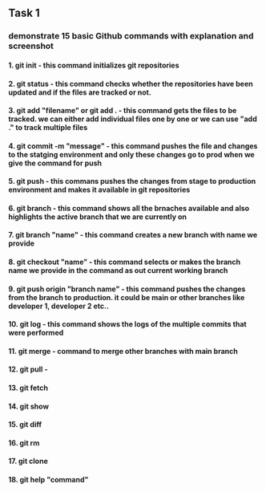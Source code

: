 ## Task 1

### demonstrate 15 basic Github commands with explanation and screenshot
#### 1. git init  - this command initializes git repositories


#### 2. git status - this command checks whether the repositories have been updated and if the files are  tracked or not.


#### 3. git add "filename" or git add . - this command gets the files to be tracked. we can either add individual files one by one or we can use "add ." to track multiple files


#### 4. git commit -m "message" - this command pushes the file and changes to the statging environment and only these changes go to prod when we give the command for push



#### 5. git push  - this commans pushes the changes from stage to production environment and makes it available in git repositories


#### 6. git branch - this command shows all the brnaches available and also highlights the active branch that we are currently on


#### 7. git branch "name" - this command creates a new branch with name we provide 


#### 8. git checkout "name" - this command selects or makes the branch name we provide in the command as out current working branch


#### 9. git push origin "branch name"  - this command pushes the changes from the branch to production. it could be main or other branches like developer 1, developer 2 etc.. 


#### 10. git log - this command shows the logs of the multiple commits that were performed



#### 11. git merge  - command to merge other branches with main branch


#### 12. git pull  -


#### 13. git fetch



#### 14. git show


#### 15. git diff


#### 16. git rm


#### 17. git clone

#### 18. git help "command"

